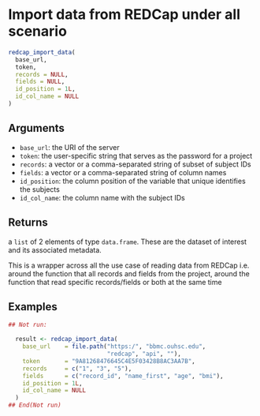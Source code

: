 # Import data from REDCap under all scenario

```r
redcap_import_data(
  base_url,
  token,
  records = NULL,
  fields = NULL,
  id_position = 1L,
  id_col_name = NULL
)
```

## Arguments

- `base_url`: the URI of the server
- `token`: the user-specific string that serves as the password for a project
- `records`: a vector or a comma-separated string of subset of subject IDs
- `fields`: a vector or a comma-separated string of column names
- `id_position`: the column position of the variable that unique identifies the subjects
- `id_col_name`: the column name with the subject IDs

## Returns

a `list` of 2 elements of type `data.frame`. These are the dataset of interest and its associated metadata.

This is a wrapper across all the use case of reading data from REDCap i.e. around the function that all records and fields from the project, around the function that read specific records/fields or both at the same time

## Examples

```r
## Not run:

  result <- redcap_import_data(
    base_url    = file.path("https:/", "bbmc.ouhsc.edu",
                            "redcap", "api", ""),
    token       = "9A81268476645C4E5F03428B8AC3AA7B",
    records     = c("1", "3", "5"),
    fields      = c("record_id", "name_first", "age", "bmi"),
    id_position = 1L,
    id_col_name = NULL
  )
## End(Not run)
```
